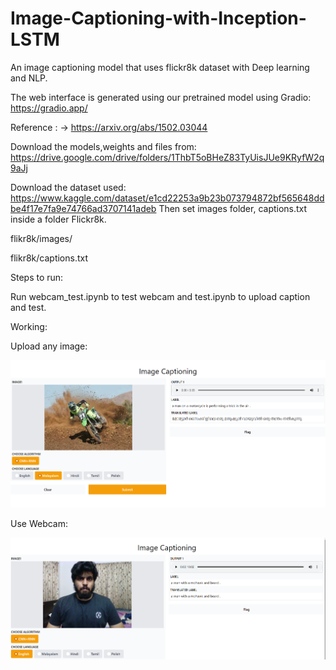 # Image-Captioning-with-Inception-LSTM

An image captioning model that uses flickr8k dataset with Deep learning and NLP.

The web interface is generated using our pretrained model using Gradio:  https://gradio.app/ 

Reference : -> https://arxiv.org/abs/1502.03044

Download the models,weights and files from: https://drive.google.com/drive/folders/1ThbT5oBHeZ83TyUisJUe9KRyfW2q9aJj

Download the dataset used: https://www.kaggle.com/dataset/e1cd22253a9b23b073794872bf565648ddbe4f17e7fa9e74766ad3707141adeb Then set images folder, captions.txt inside a folder Flickr8k.

flikr8k/images/

flikr8k/captions.txt

Steps to run:

Run webcam_test.ipynb to test webcam and test.ipynb to upload caption and test.


Working:

Upload any image:

![Gradio Running Image Captioning Code](gradio.png)

Use Webcam:

![Gradio Running Image Captioning Code](webcam.png)
